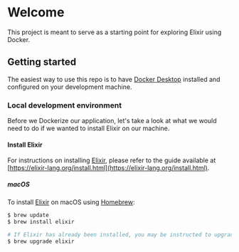 # Welcome

This project is meant to serve as a starting point for exploring Elixir using Docker.

## Getting started

The easiest way to use this repo is to have [Docker Desktop](https://www.docker.com/products/docker-desktop) installed and configured on your development machine.

### Local development environment

Before we Dockerize our application, let's take a look at what we would need to do if we wanted to install Elixir on our machine.

#### Install Elixir

For instructions on installing [Elixir](https://elixir-lang.org/), please refer to the guide available at [https://elixir-lang.org/install.html](https://elixir-lang.org/install.html).

##### macOS

To install [Elixir](https://elixir-lang.org/) on macOS using [Homebrew](https://brew.sh):

```sh
$ brew update
$ brew install elixir

# If Elixir has already been installed, you may be instructed to upgrade to the latest version
$ brew upgrade elixir
```
